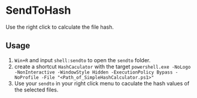 # SendToHash

Use the right click to calculate the file hash.

## Usage

1. `Win+R` and input `shell:sendto` to open the `sendto` folder.
2. create a shortcut `HashCaculator` with the target `powershell.exe -NoLogo -NonInteractive -WindowStyle Hidden -ExecutionPolicy Bypass -NoProfile -File "<Path_of_SimpleHashCalculator.ps1>"`
3. Use your `sendto` in your right click menu to caculate the hash values of the selected files.
